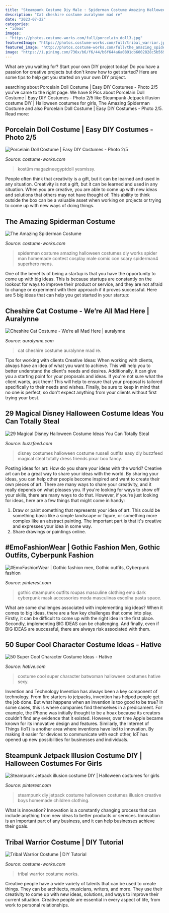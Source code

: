```yaml
---
title: "Steampunk Costume Diy Male : Spiderman Costume Amazing Halloween Costumes Diy Works Spider Man Homemade Contest Cosplay Male Comic Con Scary Spiderman4 Superhero Mens"
description: "Cat cheshire costume auralynne mad re"
date: "2023-07-22"
categories:
- "ideas"
images:
- "https://photos.costume-works.com/full/porcelain_doll3.jpg"
featuredImage: "https://photos.costume-works.com/full/tribal_warrior.jpg"
featured_image: "http://photos.costume-works.com/full/the_amazing_spiderman4.jpg"
image: "https://i.pinimg.com/736x/b6/f6/44/b6f644a6a0891db6002828c5b5696acf.jpg"
---
```



What are you waiting for? Start your own DIY project today!
Do you have a passion for creative projects but don't know how to get started? Here are some tips to help get you started on your own DIY project.

	

		
searching about Porcelain Doll Costume | Easy DIY Costumes - Photo 2/5 you've came to the right page. We have 8 Pics about Porcelain Doll Costume | Easy DIY Costumes - Photo 2/5 like Steampunk Jetpack illusion costume DIY | Halloween costumes for girls, The Amazing Spiderman Costume and also Porcelain Doll Costume | Easy DIY Costumes - Photo 2/5. Read more:
		
    
## Porcelain Doll Costume | Easy DIY Costumes - Photo 2/5

<img loading=lazy src="https://photos.costume-works.com/full/porcelain_doll3.jpg" onerror="this.onerror=null;this.src='https://tse3.mm.bing.net/th?id=OIP.iMqRPzuznZ_ULvuIDtK5ngHaNK&amp;pid=15.1';" alt="Porcelain Doll Costume | Easy DIY Costumes - Photo 2/5">

_Source: costume-works.com_

>kostüm magazineegyptdoll yesmissy. 

	

People often think that creativity is a gift, but it can be learned and used in any situation.
Creativity is not a gift, but it can be learned and used in any situation. When you are creative, you are able to come up with new ideas and solutions that others may not have thought of. This ability to think outside the box can be a valuable asset when working on projects or trying to come up with new ways of doing things.

    
## The Amazing Spiderman Costume

<img loading=lazy src="http://photos.costume-works.com/full/the_amazing_spiderman4.jpg" onerror="this.onerror=null;this.src='https://tse4.mm.bing.net/th?id=OIP.-wiZoe9cLfjS6Ce1M7lfjQHaJ3&amp;pid=15.1';" alt="The Amazing Spiderman Costume">

_Source: costume-works.com_

>spiderman costume amazing halloween costumes diy works spider man homemade contest cosplay male comic con scary spiderman4 superhero mens. 

	

One of the benefits of being a startup is that you have the opportunity to come up with big ideas. This is because startups are constantly on the lookout for ways to improve their product or service, and they are not afraid to change or experiment with their approach if it proves successful. Here are 5 big ideas that can help you get started in your startup: 

    
## Cheshire Cat Costume - We’re All Mad Here | Auralynne

<img loading=lazy src="https://auralynne.com/wp-content/uploads/2018/05/Cheshire-Cat-Costume-9.jpg" onerror="this.onerror=null;this.src='https://tse4.mm.bing.net/th?id=OIP._jyVhWW3wIDcLHHfUp_aTQHaLH&amp;pid=15.1';" alt="Cheshire Cat Costume - We’re all Mad Here | auralynne">

_Source: auralynne.com_

>cat cheshire costume auralynne mad re. 

	

Tips for working with clients
Creative Ideas: When working with clients, always have an idea of what you want to achieve. This will help you to better understand the client's needs and desires. Additionally, it can give you a starting point for your proposals and ideas. If you're not sure what the client wants, ask them! This will help to ensure that your proposal is tailored specifically to their needs and wishes. Finally, be sure to keep in mind that no one is perfect, so don't expect anything from your clients without first trying your best.

    
## 29 Magical Disney Halloween Costume Ideas You Can Totally Steal

<img loading=lazy src="https://img.buzzfeed.com/buzzfeed-static/static/2016-09/21/13/asset/buzzfeed-prod-web02/sub-buzz-27884-1474478129-5.png" onerror="this.onerror=null;this.src='https://tse1.mm.bing.net/th?id=OIP.j_hZzU0BXi0KPQzyDUrkbwHaMg&amp;pid=15.1';" alt="29 Magical Disney Halloween Costume Ideas You Can Totally Steal">

_Source: buzzfeed.com_

>disney costumes halloween costume russell outfits easy diy buzzfeed magical steal totally dress friends pixar boo fancy. 

	

Posting ideas for art: How do you share your ideas with the world?
Creative art can be a great way to share your ideas with the world. By sharing your ideas, you can help other people become inspired and want to create their own pieces of art. There are many ways to share your creativity, and it really depends on what pleases you. If you're looking for ways to show off your skills, there are many ways to do that. However, if you're just looking for ideas, here are a few things that might come in handy: 
1) Draw or paint something that represents your idea of art. This could be something basic like a simple landscape or figure, or something more complex like an abstract painting. The important part is that it's creative and expresses your idea in some way. 
2) Share drawings or paintings online.

    
## #EmoFashionWear | Gothic Fashion Men, Gothic Outfits, Cyberpunk Fashion

<img loading=lazy src="https://i.pinimg.com/736x/b6/f6/44/b6f644a6a0891db6002828c5b5696acf.jpg" onerror="this.onerror=null;this.src='https://tse1.mm.bing.net/th?id=OIP.TzuFEJf2AtcHfPA9gdt5gwHaJ3&amp;pid=15.1';" alt="#EmoFashionWear | Gothic fashion men, Gothic outfits, Cyberpunk fashion">

_Source: pinterest.com_

>gothic steampunk outfits roupas masculine clothing emo dark cyberpunk mask accessories moda masculinas escolha pasta space. 

	

What are some challenges associated with implementing big ideas?
When it comes to big ideas, there are a few key challenges that come into play. Firstly, it can be difficult to come up with the right idea in the first place. Secondly, implementing BIG IDEAS can be challenging. And finally, even if BIG IDEAS are successful, there are always risk associated with them.

    
## 50 Super Cool Character Costume Ideas - Hative

<img loading=lazy src="https://hative.com/wp-content/uploads/2014/10/super-cool-costume-ideas/30-batwoman-costume.jpg" onerror="this.onerror=null;this.src='https://tse4.mm.bing.net/th?id=OIP.OKnekT2OwZNeOfSmlhvEAAHaLI&amp;pid=15.1';" alt="50 Super Cool Character Costume Ideas - Hative">

_Source: hative.com_

>costume cool super character batwoman halloween costumes hative sexy. 

	

Invention and Technology
Invention has always been a key component of technology. From fire starters to jetpacks, invention has helped people get the job done. But what happens when an invention is too good to be true? In some cases, this is where companies find themselves in a predicament. For example, the iPhone was initially thought to be a hoax because its creators couldn't find any evidence that it existed. However, over time Apple became known for its innovative design and features. Similarly, the Internet of Things (IoT) is another area where inventions have led to innovation. By making it easier for devices to communicate with each other, IoT has opened up new possibilities for businesses and individuals.

    
## Steampunk Jetpack Illusion Costume DIY | Halloween Costumes For Girls

<img loading=lazy src="https://i.pinimg.com/736x/3d/3e/20/3d3e2004692cc12ace49ab62dee81371--diy-steampunk-jetpack.jpg" onerror="this.onerror=null;this.src='https://tse3.mm.bing.net/th?id=OIP.2mW8lBSGS9DLOiCUJs1OHAHaJ3&amp;pid=15.1';" alt="Steampunk Jetpack illusion costume DIY | Halloween costumes for girls">

_Source: pinterest.com_

>steampunk diy jetpack costume halloween costumes illusion creative boys homemade children clothing. 

	

What is innovation?
Innovation is a constantly changing process that can include anything from new ideas to better products or services. Innovation is an important part of any business, and it can help businesses achieve their goals.

    
## Tribal Warrior Costume | DIY Tutorial

<img loading=lazy src="https://photos.costume-works.com/full/tribal_warrior.jpg" onerror="this.onerror=null;this.src='https://tse2.mm.bing.net/th?id=OIP.7lgsgWyNBEearyhkTe-G6gHaJ3&amp;pid=15.1';" alt="Tribal Warrior Costume | DIY Tutorial">

_Source: costume-works.com_

>tribal warrior costume works. 

	

Creative people have a wide variety of talents that can be used to create things. They can be architects, musicians, writers, and more. They use their creativity to come up with new ideas, solutions, and ways to improve their current situation. Creative people are essential in every aspect of life, from work to personal relationships.

